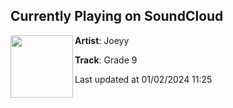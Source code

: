 ## Currently Playing on SoundCloud

[<img align="left" width="100" src="https://i1.sndcdn.com/artworks-zOBDN8gvSxlb-0-t500x500.jpg">](https://soundcloud.com/jxxyy/grade-9?in=jxxyy/sets/just-tired-2-1)

**Artist**: Joeyy 

**Track**: Grade 9

Last updated at 01/02/2024 11:25
